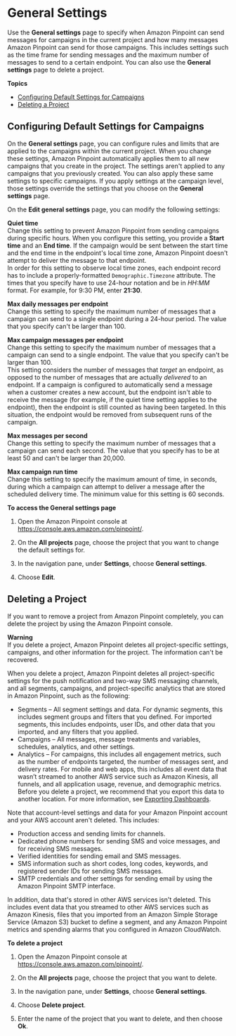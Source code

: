 # General Settings<a name="settings-general"></a>

Use the **General settings** page to specify when Amazon Pinpoint can send messages for campaigns in the current project and how many messages Amazon Pinpoint can send for those campaigns\. This includes settings such as the time frame for sending messages and the maximum number of messages to send to a certain endpoint\. You can also use the **General settings** page to delete a project\.

**Topics**
+ [Configuring Default Settings for Campaigns](#settings-general-campaigns)
+ [Deleting a Project](#settings-general-delete-project)

## Configuring Default Settings for Campaigns<a name="settings-general-campaigns"></a>

On the **General settings** page, you can configure rules and limits that are applied to the campaigns within the current project\. When you change these settings, Amazon Pinpoint automatically applies them to all new campaigns that you create in the project\. The settings aren't applied to any campaigns that you previously created\. You can also apply these same settings to specific campaigns\. If you apply settings at the campaign level, those settings override the settings that you choose on the **General settings** page\.

On the **Edit general settings** page, you can modify the following settings:

**Quiet time**  
Change this setting to prevent Amazon Pinpoint from sending campaigns during specific hours\. When you configure this setting, you provide a **Start time** and an **End time**\. If the campaign would be sent between the start time and the end time in the endpoint's local time zone, Amazon Pinpoint doesn't attempt to deliver the message to that endpoint\.  
In order for this setting to observe local time zones, each endpoint record has to include a properly\-formatted `Demographic.Timezone` attribute\.
The times that you specify have to use 24\-hour notation and be in *HH:MM* format\. For example, for 9:30 PM, enter **21:30**\.

**Max daily messages per endpoint**  
Change this setting to specify the maximum number of messages that a campaign can send to a single endpoint during a 24\-hour period\. The value that you specify can't be larger than 100\.

**Max campaign messages per endpoint**  
 Change this setting to specify the maximum number of messages that a campaign can send to a single endpoint\. The value that you specify can't be larger than 100\.  
This setting considers the number of messages that *target* an endpoint, as opposed to the number of messages that are actually *delivered* to an endpoint\. If a campaign is configured to automatically send a message when a customer creates a new account, but the endpoint isn't able to receive the message \(for example, if the quiet time setting applies to the endpoint\), then the endpoint is still counted as having been targeted\. In this situation, the endpoint would be removed from subsequent runs of the campaign\.

**Max messages per second**  
Change this setting to specify the maximum number of messages that a campaign can send each second\. The value that you specify has to be at least 50 and can't be larger than 20,000\.

**Max campaign run time**  
Change this setting to specify the maximum amount of time, in seconds, during which a campaign can attempt to deliver a message after the scheduled delivery time\. The minimum value for this setting is 60 seconds\.

**To access the General settings page**

1. Open the Amazon Pinpoint console at [https://console\.aws\.amazon\.com/pinpoint/](https://console.aws.amazon.com/pinpoint/)\.

1. On the **All projects** page, choose the project that you want to change the default settings for\.

1. In the navigation pane, under **Settings**, choose **General settings**\.

1. Choose **Edit**\.

## Deleting a Project<a name="settings-general-delete-project"></a>

If you want to remove a project from Amazon Pinpoint completely, you can delete the project by using the Amazon Pinpoint console\.

**Warning**  
If you delete a project, Amazon Pinpoint deletes all project\-specific settings, campaigns, and other information for the project\. The information can't be recovered\.

When you delete a project, Amazon Pinpoint deletes all project\-specific settings for the push notification and two\-way SMS messaging channels, and all segments, campaigns, and project\-specific analytics that are stored in Amazon Pinpoint, such as the following:
+ Segments – All segment settings and data\. For dynamic segments, this includes segment groups and filters that you defined\. For imported segments, this includes endpoints, user IDs, and other data that you imported, and any filters that you applied\.
+ Campaigns – All messages, message treatments and variables, schedules, analytics, and other settings\.
+ Analytics – For campaigns, this includes all engagement metrics, such as the number of endpoints targeted, the number of messages sent, and delivery rates\. For mobile and web apps, this includes all event data that wasn’t streamed to another AWS service such as Amazon Kinesis, all funnels, and all application usage, revenue, and demographic metrics\. Before you delete a project, we recommend that you export this data to another location\. For more information, see [Exporting Dashboards](analytics-charts.md#analytics-exporting)\.

Note that account\-level settings and data for your Amazon Pinpoint account and your AWS account aren't deleted\. This includes:
+ Production access and sending limits for channels\.
+ Dedicated phone numbers for sending SMS and voice messages, and for receiving SMS messages\.
+ Verified identities for sending email and SMS messages\.
+ SMS information such as short codes, long codes, keywords, and registered sender IDs for sending SMS messages\.
+ SMTP credentials and other settings for sending email by using the Amazon Pinpoint SMTP interface\.

In addition, data that's stored in other AWS services isn't deleted\. This includes event data that you streamed to other AWS services such as Amazon Kinesis, files that you imported from an Amazon Simple Storage Service \(Amazon S3\) bucket to define a segment, and any Amazon Pinpoint metrics and spending alarms that you configured in Amazon CloudWatch\.

**To delete a project**

1. Open the Amazon Pinpoint console at [https://console\.aws\.amazon\.com/pinpoint/](https://console.aws.amazon.com/pinpoint/)\.

1. On the **All projects** page, choose the project that you want to delete\.

1. In the navigation pane, under **Settings**, choose **General settings**\.

1. Choose **Delete project**\.

1. Enter the name of the project that you want to delete, and then choose **Ok**\.